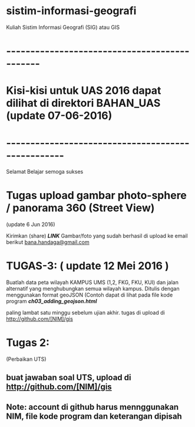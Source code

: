 # sistim-informasi-geografi
Kuliah Sistim Informasi Geografi (SIG) atau GIS

# ---------------------------------------------
# Kisi-kisi untuk UAS 2016 dapat dilihat di direktori BAHAN_UAS (update 07-06-2016)
# --------------------------------------------------
Selamat Belajar semoga sukses


# Tugas upload gambar photo-sphere / panorama 360 (Street View) 
(update 6 Jun 2016)

Kirimkan (share) ***LINK*** Gambar/foto yang sudah berhasil di upload ke email berikut   bana.handaga@gmail.com 

# TUGAS-3: ( update 12 Mei 2016 )

Buatlah data peta wilayah KAMPUS UMS (1,2, FKG, FKU, KUI)
dan jalan alternatif yang menghubungkan semua wilayah kampus.
Ditulis dengan menggunakan format geoJSON 
(Contoh dapat di lihat pada file kode program ***ch03_adding_geojson.html*** 

paling lambat satu minggu sebelum ujian akhir.
tugas di upload di http://github.com/[NIM]/gis


# Tugas 2:

(Perbaikan UTS)

## buat jawaban soal UTS, upload di http://github.com/[NIM]/gis

## Note: account di github harus mennggunakan NIM, file kode program dan keterangan dipisah
